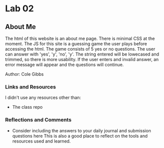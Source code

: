 # Lab 02

## About Me

The html of this website is an about me page. There is minimal CSS at the moment. The JS for this site is a guessing game the user plays before accessing the html. The game consists of 5  yes or no questions. The user can answer with 'yes', 'y', 'no', 'y'. The string entered will be lowecased and trimmed, so there is more usability. If the user enters and invalid answer, an error message will appear and the questions will continue.

Author: Cole Gibbs

### Links and Resources

I didn't use any resources other than:

- The class repo

### Reflections and Comments

- Consider including the answers to your daily journal and submission questions here
This is also a good place to reflect on the tools and resources used and learned.

